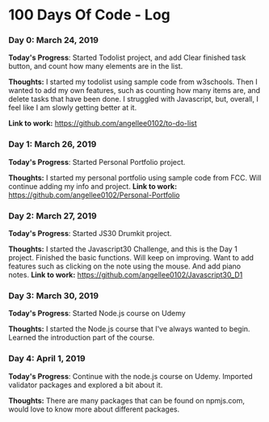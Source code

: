 # 100 Days Of Code - Log

### Day 0: March 24, 2019 

**Today's Progress**: Started Todolist project, and add Clear finished task button, and count how many elements are in the list.

**Thoughts:** I started my todolist using sample code from w3schools. Then I wanted to add my own features, such as counting how many items are, and delete tasks that have been done. I struggled with Javascript, but, overall, I feel like I am slowly getting better at it.

**Link to work:** https://github.com/angellee0102/to-do-list


### Day 1: March 26, 2019 

**Today's Progress**: Started Personal Portfolio project.

**Thoughts:** I started my personal portfolio using sample code from FCC. Will continue adding my info and project.
**Link to work:** https://github.com/angellee0102/Personal-Portfolio

### Day 2: March 27, 2019 

**Today's Progress**: Started JS30 Drumkit project.

**Thoughts:** I started the Javascript30 Challenge, and this is the Day 1 project. Finished the basic functions. Will keep on improving. Want to add features such as clicking on the note using the mouse. And add piano notes.
**Link to work:** https://github.com/angellee0102/Javascript30_D1

### Day 3: March 30, 2019 

**Today's Progress**: Started Node.js course on Udemy

**Thoughts:** I started the Node.js course that I've always wanted to begin. Learned the introduction part of the course.

### Day 4: April 1, 2019 

**Today's Progress**: Continue with the node.js course on Udemy. Imported validator packages and explored a bit about it.

**Thoughts:** There are many packages that can be found on npmjs.com, would love to know more about different packages.
